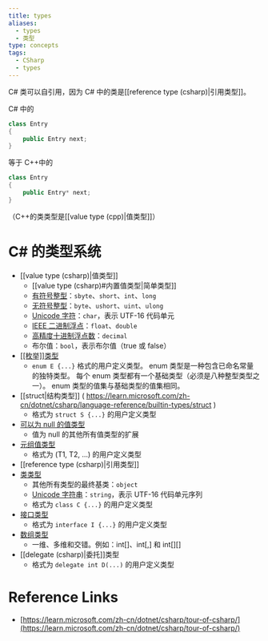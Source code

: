 ```yaml
---
title: types
aliases:
  - types
  - 类型
type: concepts
tags:
  - CSharp
  - types
---
```


C# 类可以自引用，因为 C# 中的类是[[reference type (csharp)|引用类型]]。

C# 中的

```csharp
class Entry
{
    public Entry next;
}
```

等于 C++中的

```cpp
class Entry
{
    public Entry* next;
}
```

（C++的类类型是[[value type (cpp)|值类型]]）

# C# 的类型系统

- [[value type (csharp)|值类型]]
	- [[value type (csharp)#内置值类型|简单类型]]
	- [有符号整型](https://learn.microsoft.com/zh-cn/dotnet/csharp/language-reference/builtin-types/integral-numeric-types)：`sbyte`、`short`、`int`、`long`
	- [无符号整型](https://learn.microsoft.com/zh-cn/dotnet/csharp/language-reference/builtin-types/integral-numeric-types)：`byte`、`ushort`、`uint`、`ulong`
	- [Unicode 字符](https://learn.microsoft.com/zh-cn/dotnet/standard/base-types/character-encoding-introduction)：`char`，表示 UTF-16 代码单元
	- [IEEE 二进制浮点](https://learn.microsoft.com/zh-cn/dotnet/csharp/language-reference/builtin-types/floating-point-numeric-types)：`float`、`double`
	- [高精度十进制浮点数](https://learn.microsoft.com/zh-cn/dotnet/csharp/language-reference/builtin-types/floating-point-numeric-types)：`decimal`
	- 布尔值：`bool`，表示布尔值（true 或 false）
- [ [[枚举]]类型]( https://learn.microsoft.com/zh-cn/dotnet/csharp/language-reference/builtin-types/enum )
	- `enum E {...}` 格式的用户定义类型。 enum 类型是一种包含已命名常量的独特类型。 每个 enum 类型都有一个基础类型（必须是八种整型类型之一）。 enum 类型的值集与基础类型的值集相同。
- [[struct|结构类型]] ( https://learn.microsoft.com/zh-cn/dotnet/csharp/language-reference/builtin-types/struct )
	- 格式为 `struct S {...}` 的用户定义类型
- [可以为 null 的值类型](https://learn.microsoft.com/zh-cn/dotnet/csharp/language-reference/builtin-types/nullable-value-types)
	- 值为 null 的其他所有值类型的扩展
- [元组值类型](https://learn.microsoft.com/zh-cn/dotnet/csharp/language-reference/builtin-types/value-tuples)
	- 格式为 (T1, T2, ...) 的用户定义类型
- [[reference type (csharp)|引用类型]]
- [类类型](https://learn.microsoft.com/zh-cn/dotnet/csharp/language-reference/keywords/class)
	- 其他所有类型的最终基类：`object`
	- [Unicode 字符串](https://learn.microsoft.com/zh-cn/dotnet/standard/base-types/character-encoding-introduction)：`string`，表示 UTF-16 代码单元序列
	- 格式为 `class C {...}` 的用户定义类型
- [接口类型](https://learn.microsoft.com/zh-cn/dotnet/csharp/language-reference/keywords/interface)
	- 格式为 `interface I {...}` 的用户定义类型
- [数组类型](https://learn.microsoft.com/zh-cn/dotnet/csharp/programming-guide/arrays/)
	- 一维、多维和交错。例如：int[]、int[,] 和 int[][]
- [[delegate (csharp)|委托]]类型
	- 格式为 `delegate int D(...)` 的用户定义类型

# Reference Links

- [https://learn.microsoft.com/zh-cn/dotnet/csharp/tour-of-csharp/](https://learn.microsoft.com/zh-cn/dotnet/csharp/tour-of-csharp/)

